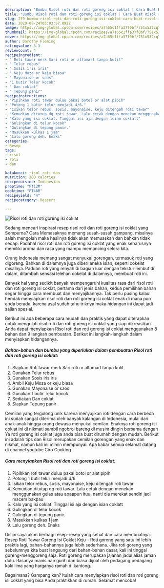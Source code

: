 ```yaml
---
description: "Bumbu Risol roti dan roti goreng isi coklat | Cara Buat Risol roti dan roti goreng isi coklat Yang Enak dan Simpel"
title: "Bumbu Risol roti dan roti goreng isi coklat | Cara Buat Risol roti dan roti goreng isi coklat Yang Enak dan Simpel"
slug: 279-bumbu-risol-roti-dan-roti-goreng-isi-coklat-cara-buat-risol-roti-dan-roti-goreng-isi-coklat-yang-enak-dan-simpel
date: 2020-08-24T05:03:57.892Z
image: https://img-global.cpcdn.com/recipes/a7a65c1ffa37f0bf/751x532cq70/risol-roti-dan-roti-goreng-isi-coklat-foto-resep-utama.jpg
thumbnail: https://img-global.cpcdn.com/recipes/a7a65c1ffa37f0bf/751x532cq70/risol-roti-dan-roti-goreng-isi-coklat-foto-resep-utama.jpg
cover: https://img-global.cpcdn.com/recipes/a7a65c1ffa37f0bf/751x532cq70/risol-roti-dan-roti-goreng-isi-coklat-foto-resep-utama.jpg
author: Dorothy Fleming
ratingvalue: 3.3
reviewcount: 4
recipeingredient:
- " Roti tawar merk Sari roti or alfamart tanpa kulit"
- " Telur rebus"
- " Sosis iris iris"
- " Keju Moza or keju biasa"
- " Mayonaise or saos"
- "1 butir Telur kocok"
- " Dan coklat"
- " Tepung panir"
recipeinstructions:
- "Pipihkan roti tawar duluu pakai botol or alat pipih"
- "Potong 1 butir telur menjadi 4/6."
- "Isikan telor rebus, sosis, mayonaise, keju ditengah roti tawar"
- "Kemudian ditutup dg roti tawar. Lalu cetak dengan menekan menggunakan gelas atau apaapun ituu, nanti dia merekat sendiri jadi macem bakpau"
- "Kalo yang isi coklat. Tinggal isi aja dengan isian coklatt"
- "Gulingkan di telur kocok"
- "Gulingkan di tepung panir."
- "Masukkan kulkas 1 jam"
- "Lalu goreng deh. Enaks"
categories:
- Resep
tags:
- risol
- roti
- dan

katakunci: risol roti dan 
nutrition: 280 calories
recipecuisine: Indonesian
preptime: "PT12M"
cooktime: "PT46M"
recipeyield: "4"
recipecategory: Dessert

---
```



![Risol roti dan roti goreng isi coklat](https://img-global.cpcdn.com/recipes/a7a65c1ffa37f0bf/751x532cq70/risol-roti-dan-roti-goreng-isi-coklat-foto-resep-utama.jpg)

Sedang mencari inspirasi resep risol roti dan roti goreng isi coklat yang Sempurna? Cara Memasaknya memang susah-susah gampang. misalnya salah mengolah maka hasilnya tidak akan memuaskan dan bahkan tidak sedap. Padahal risol roti dan roti goreng isi coklat yang enak seharusnya memiliki aroma dan rasa yang mampu memancing selera kita.

Orang Indonesia memang sangat menyukai gorengan, termasuk roti yang digoreng. Bahkan di dalamnya juga diberi aneka isian, seperti cokelat misalnya. Paduan roti yang renyah di bagian luar dengan tekstur lembut di dalam, ditambah sensasi lelehan cokelat di dalamnya, membuat roti ini.

Banyak hal yang sedikit banyak mempengaruhi kualitas rasa dari risol roti dan roti goreng isi coklat, pertama dari jenis bahan, kedua pemilihan bahan segar hingga cara membuat dan menyajikannya. Tak perlu pusing kalau hendak menyiapkan risol roti dan roti goreng isi coklat enak di mana pun anda berada, karena asal sudah tahu triknya maka hidangan ini dapat jadi sajian spesial.


Berikut ini ada beberapa cara mudah dan praktis yang dapat diterapkan untuk mengolah risol roti dan roti goreng isi coklat yang siap dikreasikan. Anda dapat menyiapkan Risol roti dan roti goreng isi coklat menggunakan 8 bahan dan 9 langkah pembuatan. Berikut ini langkah-langkah dalam menyiapkan hidangannya.

<!--inarticleads1-->

##### Bahan-bahan dan bumbu yang diperlukan dalam pembuatan Risol roti dan roti goreng isi coklat:

1. Siapkan  Roti tawar merk Sari roti or alfamart tanpa kulit
1. Gunakan  Telur rebus
1. Gunakan  Sosis iris iris
1. Ambil  Keju Moza or keju biasa
1. Gunakan  Mayonaise or saos
1. Gunakan 1 butir Telur kocok
1. Sediakan  Dan coklat
1. Siapkan  Tepung panir


Cemilan yang tergolong unik karena menyajikan roti dengan cara berbeda ini sudah sangat diterima oleh banyak kalangan di Indonesia, mulai dari anak-anak hingga orang dewasa menyukai cemilan. Enaknya roti goreng isi coklat ini di nikmati sambil ngobrol bareng di musim dingin bersama dengan Ya roti goreng isi coklat juga anda bisa buat dirumah dengan mudah. Berikut ini adalah tips dan Risol merupakan cemilan gorengan yang enak dan nikmat, namun kali ini mimin mempunyai. Apa kabar semua selamat datang di channel youtube Ciro Cooking. 

<!--inarticleads2-->

##### Cara menyiapkan Risol roti dan roti goreng isi coklat:

1. Pipihkan roti tawar duluu pakai botol or alat pipih
1. Potong 1 butir telur menjadi 4/6.
1. Isikan telor rebus, sosis, mayonaise, keju ditengah roti tawar
1. Kemudian ditutup dg roti tawar. Lalu cetak dengan menekan menggunakan gelas atau apaapun ituu, nanti dia merekat sendiri jadi macem bakpau
1. Kalo yang isi coklat. Tinggal isi aja dengan isian coklatt
1. Gulingkan di telur kocok
1. Gulingkan di tepung panir.
1. Masukkan kulkas 1 jam
1. Lalu goreng deh. Enaks


Disini saya akan berbagi resep-resep yang sehat dan cara membuatnya. Resep Roti Tawar Goreng Isi Coklat Keju - Roti goreng yang satu ini lebih praktis lagi, bahan-bahannya juga lebih sederhana. Jika roti goreng yang sebelumnya kita buat langsung dari bahan-bahan dasar, kali ini tinggal goreng-menggoreng saja. Roti goreng merupakan jajanan jadul alias jaman dulu. Rasanya manis nan gurih dan biasa dijual oleh pedagang pedagang kaki lima yang harganya ramah di kantong. 

Bagaimana? Gampang kan? Itulah cara menyiapkan risol roti dan roti goreng isi coklat yang bisa Anda praktikkan di rumah. Selamat mencoba!

